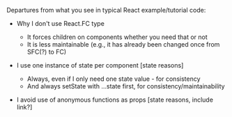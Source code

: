 Departures from what you see in typical React example/tutorial code:

* Why I don't use React.FC type
  - It forces children on components whether you need that or not
  - It is less maintainable (e.g., it has already been changed once from SFC(?) to FC)

* I use one instance of state per component [state reasons]
  - Always, even if I only need one state value - for consistency
  - And always setState with ...state first, for consistency/maintainability

* I avoid use of anonymous functions as props [state reasons, include link?]